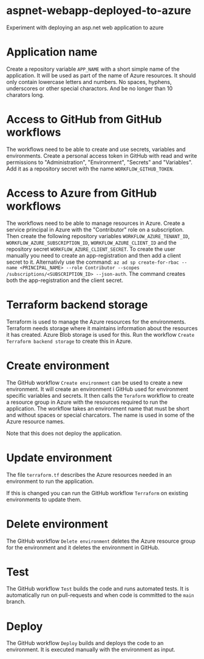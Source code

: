 # aspnet-webapp-deployed-to-azure

Experiment with deploying an asp.net web application to azure

# Application name

Create a repository variable `APP_NAME` with a short simple name of the application. It will be used as part of the name of Azure resources. It should only contain lowercase letters and numbers. No spaces, hyphens, underscores or other special charactors. And be no longer than 10 charators long.

# Access to GitHub from GitHub workflows

The workflows need to be able to create and use secrets, variables and environments. Create a personal access token in GitHub with read and write permissions to "Administration", "Environment", "Secrets" and "Variables". Add it as a repository secret with the name `WORKFLOW_GITHUB_TOKEN`.

# Access to Azure from GitHub workflows

The workflows need to be able to manage resources in Azure. Create a service principal in Azure with the "Contributor" role on a subscription. Then create the following repository variables `WORKFLOW_AZURE_TENANT_ID`, `WORKFLOW_AZURE_SUBSCRIPTION_ID`, `WORKFLOW_AZURE_CLIENT_ID` and the repository secret `WORKFLOW_AZURE_CLIENT_SECRET`.
To create the user manually you need to create an app-registration and then add a client secret to it. Alternativly use the command: `az ad sp create-for-rbac --name <PRINCIPAL_NAME> --role Contributor --scopes /subscriptions/<SUBSCRIPTION_ID> --json-auth`. The command creates both the app-registration and the client secret.

# Terraform backend storage

Terraform is used to manage the Azure resources for the environments. Terraform needs storage where it maintains information about the resources it has created. Azure Blob storage is used for this. Run the workflow `Create Terraform backend storage` to create this in Azure.

# Create environment

The GitHub workflow `Create environment` can be used to create a new environment. It will create an environment i GitHub used for environment specific variables and secrets. It then calls the `Teraform` workflow to create a resource group in Azure with the resources required to run the application. The workflow takes an environment name that must be short and without spaces or special charcators. The name is used in some of the Azure resource names.

Note that this does not deploy the application.

# Update environment

The file `terraform.tf` describes the Azure resources needed in an environment to run the application.

If this is changed you can run the GitHub workflow `Terraform` on existing environments to update them.

# Delete environment

The GitHub workflow `Delete environment` deletes the Azure resource group for the environment and it deletes the environment in GitHub.

# Test

The GitHub workflow `Test` builds the code and runs automated tests. It is automatically run on pull-requests and when code is committed to the `main` branch.

# Deploy

The GitHub workflow `Deploy` builds and deploys the code to an environment. It is executed manually with the environment as input.
